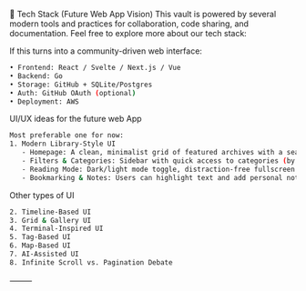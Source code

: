 🧩 Tech Stack (Future Web App Vision)
This vault is powered by several modern tools and practices for collaboration, code sharing, and documentation. Feel free to explore more about our tech stack:

If this turns into a community-driven web interface:

```bash
• Frontend: React / Svelte / Next.js / Vue
• Backend: Go
• Storage: GitHub + SQLite/Postgres
• Auth: GitHub OAuth (optional)
• Deployment: AWS
```

UI/UX ideas for the future web App

```bash
Most preferable one for now:
1. Modern Library-Style UI
   - Homepage: A clean, minimalist grid of featured archives with a search bar in the center.
   - Filters & Categories: Sidebar with quick access to categories (by year, author, tags, etc.).
   - Reading Mode: Dark/light mode toggle, distraction-free fullscreen mode.
   - Bookmarking & Notes: Users can highlight text and add personal notes to archives.
```

Other types of UI

```bash
2. Timeline-Based UI
3. Grid & Gallery UI
4. Terminal-Inspired UI
5. Tag-Based UI
6. Map-Based UI
7. AI-Assisted UI
8. Infinite Scroll vs. Pagination Debate
```

⸻
